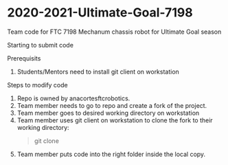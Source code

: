 # 2020-2021-Ultimate-Goal-7198
Team code for FTC 7198 Mechanum chassis robot for Ultimate Goal season

Starting to submit code

Prerequisits
1. Students/Mentors need to install git client on workstation

Steps to modify code
1. Repo is owned by anacortesftcrobotics.
1. Team member needs to go to repo and create a fork of the project.
1. Team member goes to desired working directory on workstation
1. Team member uses git client on workstation to clone the fork to their working directory:
    > git clone <HTTPS git url here>
1. Team member puts code into the right folder inside the local copy.